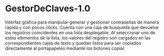 # GestorDeClaves-1.0
Interfaz gráfica para manipular generar y gestionar contraseñas de manera rápida y con pocos clicks. Cuenta con una caja de busqueda que devuelve los registros coincidentes en una lista desplegable. Al seleccionar uno de estos elementos de la lista, los valores del registro son cargados en las correspondientes cajas de texto y quedan listos para ser copiados directamente al portapapeles mediante los botones copiar.  
